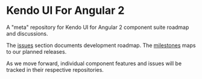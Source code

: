 # Kendo UI For Angular 2

A "meta" repository for Kendo UI for Angular 2 component suite roadmap and discussions.

The [issues](https://github.com/telerik/kendo-angular2/issues) section documents development roadmap. The [milestones](https://github.com/telerik/kendo-angular2/milestones) maps to our planned releases.

As we move forward, individual component features and issues will be tracked in their respective repositories.
